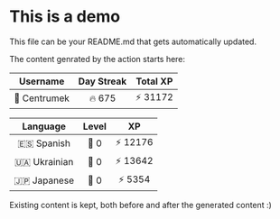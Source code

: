 # This is a demo

This file can be your README.md that gets automatically updated.

The content genrated by the action starts here:

<!--START_SECTION:duolingoStats-->
<!-- Automatically generated with https://github.com/centrumek/duolingo-readme-stats-->

| Username | Day Streak | Total XP |
|:---:|:---:|:---:|
| 👤 Centrumek | 🔥 675 | ⚡ 31172 |

| Language | Level | XP |
|:---:|:---:|:---:|
| 🇪🇸 Spanish | 👑 0 | ⚡ 12176 |
| 🇺🇦 Ukrainian | 👑 0 | ⚡ 13642 |
| 🇯🇵 Japanese | 👑 0 | ⚡ 5354 |

<!--END_SECTION:duolingoStats-->

Existing content is kept, both before and after the generated content :)